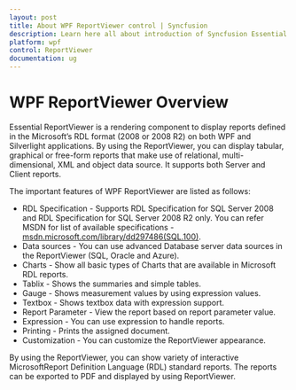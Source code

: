```yaml
---
layout: post
title: About WPF ReportViewer control | Syncfusion
description: Learn here all about introduction of Syncfusion Essential Studio WPF ReportViewer control, its elements and more.
platform: wpf
control: ReportViewer
documentation: ug
---
```


# WPF ReportViewer Overview

Essential ReportViewer is a rendering component to display reports defined in the Microsoft’s RDL format (2008 or 2008 R2) on both WPF and Silverlight applications. By using the ReportViewer, you can display tabular, graphical or free-form reports that make use of relational, multi-dimensional, XML and object data source.  It supports both Server and Client reports.

The important features of WPF ReportViewer are listed as follows:

* RDL Specification - Supports RDL Specification for SQL Server 2008 and RDL Specification for SQL Server 2008 R2 only. You can refer MSDN for list of available specifications - [msdn.microsoft.com/library/dd297486(SQL.100)](https://docs.microsoft.com/en-us/previous-versions/sql/sql-server-2008/dd297486(v=sql.100)).
* Data sources - You can use advanced Database server data sources in the ReportViewer (SQL, Oracle and Azure).
* Charts - Show all basic types of Charts that are available in Microsoft RDL reports.
* Tablix - Shows the summaries and simple tables.
* Gauge - Shows measurement values by using expression values.
* Textbox - Shows textbox data with expression support.
* Report Parameter - View the report based on report parameter value.
* Expression - You can use expression to handle reports.
* Printing - Prints the assigned document.
* Customization - You can customize the ReportViewer appearance.

By using the ReportViewer, you can show variety of interactive MicrosoftReport Definition Language (RDL) standard reports. The reports can be exported to PDF and displayed by using ReportViewer.

